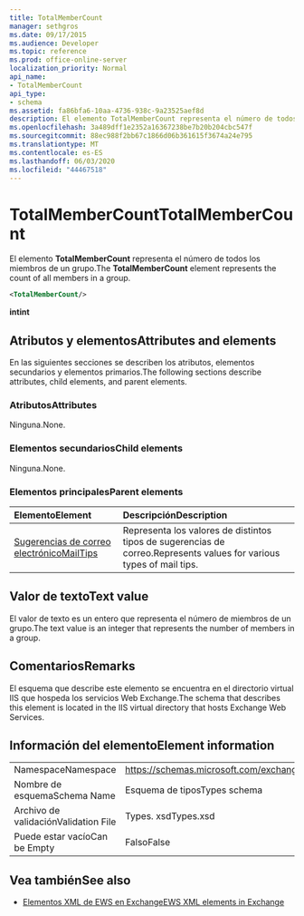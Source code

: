```yaml
---
title: TotalMemberCount
manager: sethgros
ms.date: 09/17/2015
ms.audience: Developer
ms.topic: reference
ms.prod: office-online-server
localization_priority: Normal
api_name:
- TotalMemberCount
api_type:
- schema
ms.assetid: fa86bfa6-10aa-4736-938c-9a23525aef8d
description: El elemento TotalMemberCount representa el número de todos los miembros de un grupo.
ms.openlocfilehash: 3a489dff1e2352a16367238be7b20b204cbc547f
ms.sourcegitcommit: 88ec988f2bb67c1866d06b361615f3674a24e795
ms.translationtype: MT
ms.contentlocale: es-ES
ms.lasthandoff: 06/03/2020
ms.locfileid: "44467518"
---
```

# <a name="totalmembercount"></a><span data-ttu-id="3ae1a-103">TotalMemberCount</span><span class="sxs-lookup"><span data-stu-id="3ae1a-103">TotalMemberCount</span></span>

<span data-ttu-id="3ae1a-104">El elemento **TotalMemberCount** representa el número de todos los miembros de un grupo.</span><span class="sxs-lookup"><span data-stu-id="3ae1a-104">The **TotalMemberCount** element represents the count of all members in a group.</span></span> 
  
```XML
<TotalMemberCount/>
```

 <span data-ttu-id="3ae1a-105">**int**</span><span class="sxs-lookup"><span data-stu-id="3ae1a-105">**int**</span></span>
## <a name="attributes-and-elements"></a><span data-ttu-id="3ae1a-106">Atributos y elementos</span><span class="sxs-lookup"><span data-stu-id="3ae1a-106">Attributes and elements</span></span>

<span data-ttu-id="3ae1a-107">En las siguientes secciones se describen los atributos, elementos secundarios y elementos primarios.</span><span class="sxs-lookup"><span data-stu-id="3ae1a-107">The following sections describe attributes, child elements, and parent elements.</span></span>
  
### <a name="attributes"></a><span data-ttu-id="3ae1a-108">Atributos</span><span class="sxs-lookup"><span data-stu-id="3ae1a-108">Attributes</span></span>

<span data-ttu-id="3ae1a-109">Ninguna.</span><span class="sxs-lookup"><span data-stu-id="3ae1a-109">None.</span></span>
  
### <a name="child-elements"></a><span data-ttu-id="3ae1a-110">Elementos secundarios</span><span class="sxs-lookup"><span data-stu-id="3ae1a-110">Child elements</span></span>

<span data-ttu-id="3ae1a-111">Ninguna.</span><span class="sxs-lookup"><span data-stu-id="3ae1a-111">None.</span></span>
  
### <a name="parent-elements"></a><span data-ttu-id="3ae1a-112">Elementos principales</span><span class="sxs-lookup"><span data-stu-id="3ae1a-112">Parent elements</span></span>

|<span data-ttu-id="3ae1a-113">**Elemento**</span><span class="sxs-lookup"><span data-stu-id="3ae1a-113">**Element**</span></span>|<span data-ttu-id="3ae1a-114">**Descripción**</span><span class="sxs-lookup"><span data-stu-id="3ae1a-114">**Description**</span></span>|
|:-----|:-----|
|[<span data-ttu-id="3ae1a-115">Sugerencias de correo electrónico</span><span class="sxs-lookup"><span data-stu-id="3ae1a-115">MailTips</span></span>](mailtips.md) <br/> |<span data-ttu-id="3ae1a-116">Representa los valores de distintos tipos de sugerencias de correo.</span><span class="sxs-lookup"><span data-stu-id="3ae1a-116">Represents values for various types of mail tips.</span></span>  <br/> |
   
## <a name="text-value"></a><span data-ttu-id="3ae1a-117">Valor de texto</span><span class="sxs-lookup"><span data-stu-id="3ae1a-117">Text value</span></span>

<span data-ttu-id="3ae1a-118">El valor de texto es un entero que representa el número de miembros de un grupo.</span><span class="sxs-lookup"><span data-stu-id="3ae1a-118">The text value is an integer that represents the number of members in a group.</span></span>
  
## <a name="remarks"></a><span data-ttu-id="3ae1a-119">Comentarios</span><span class="sxs-lookup"><span data-stu-id="3ae1a-119">Remarks</span></span>

<span data-ttu-id="3ae1a-120">El esquema que describe este elemento se encuentra en el directorio virtual IIS que hospeda los servicios Web Exchange.</span><span class="sxs-lookup"><span data-stu-id="3ae1a-120">The schema that describes this element is located in the IIS virtual directory that hosts Exchange Web Services.</span></span>
  
## <a name="element-information"></a><span data-ttu-id="3ae1a-121">Información del elemento</span><span class="sxs-lookup"><span data-stu-id="3ae1a-121">Element information</span></span>

|||
|:-----|:-----|
|<span data-ttu-id="3ae1a-122">Namespace</span><span class="sxs-lookup"><span data-stu-id="3ae1a-122">Namespace</span></span>  <br/> |https://schemas.microsoft.com/exchange/services/2006/types  <br/> |
|<span data-ttu-id="3ae1a-123">Nombre de esquema</span><span class="sxs-lookup"><span data-stu-id="3ae1a-123">Schema Name</span></span>  <br/> |<span data-ttu-id="3ae1a-124">Esquema de tipos</span><span class="sxs-lookup"><span data-stu-id="3ae1a-124">Types schema</span></span>  <br/> |
|<span data-ttu-id="3ae1a-125">Archivo de validación</span><span class="sxs-lookup"><span data-stu-id="3ae1a-125">Validation File</span></span>  <br/> |<span data-ttu-id="3ae1a-126">Types. xsd</span><span class="sxs-lookup"><span data-stu-id="3ae1a-126">Types.xsd</span></span>  <br/> |
|<span data-ttu-id="3ae1a-127">Puede estar vacío</span><span class="sxs-lookup"><span data-stu-id="3ae1a-127">Can be Empty</span></span>  <br/> |<span data-ttu-id="3ae1a-128">Falso</span><span class="sxs-lookup"><span data-stu-id="3ae1a-128">False</span></span>  <br/> |
   
## <a name="see-also"></a><span data-ttu-id="3ae1a-129">Vea también</span><span class="sxs-lookup"><span data-stu-id="3ae1a-129">See also</span></span>



- [<span data-ttu-id="3ae1a-130">Elementos XML de EWS en Exchange</span><span class="sxs-lookup"><span data-stu-id="3ae1a-130">EWS XML elements in Exchange</span></span>](ews-xml-elements-in-exchange.md)

